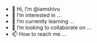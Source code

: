 - 👋 Hi, I’m @iamshivu
- 👀 I’m interested in ...
- 🌱 I’m currently learning ...
- 💞️ I’m looking to collaborate on ...
- 📫 How to reach me ...

<!---
iamshivu/iamshivu is a ✨ special ✨ repository because its `README.md` (this file) appears on your GitHub profile.
You can click the Preview link to take a look at your changes.
--->
